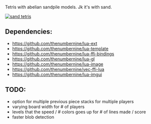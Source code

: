 Tetris with abelian sandpile models.  Jk it's with sand.

[![sand tetris](http://img.youtube.com/vi/CUb2mFn1CUY/0.jpg)](https://youtu.be/CUb2mFn1CUY)

## Dependencies:

- https://github.com/thenumbernine/lua-ext
- https://github.com/thenumbernine/lua-template
- https://github.com/thenumbernine/lua-ffi-bindings
- https://github.com/thenumbernine/lua-gl
- https://github.com/thenumbernine/lua-image
- https://github.com/thenumbernine/vec-ffi-lua
- https://github.com/thenumbernine/lua-imgui

## TODO:

- option for multiple previous piece stacks for multiple players
- varying board width for # of players
- levels that the speed / # colors goes up for # of lines made / score
- faster blob detection
